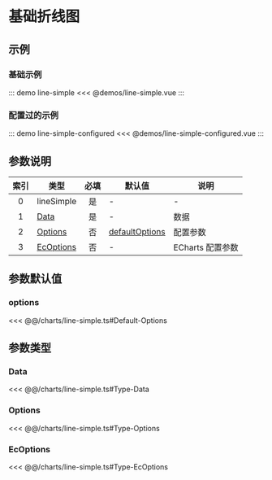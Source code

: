 # 基础折线图

<chart-tags />

## 示例

### 基础示例

::: demo line-simple
<<< @demos/line-simple.vue
:::

### 配置过的示例

::: demo line-simple-configured
<<< @demos/line-simple-configured.vue
:::

## 参数说明

| 索引  | 类型                    | 必填  | 默认值                     | 说明             |
| :---: | ----------------------- | :---: | -------------------------- | ---------------- |
|   0   | lineSimple              |  是   | -                          | -                |
|   1   | [Data](#data)           |  是   | -                          | 数据             |
|   2   | [Options](#options-1)   |  否   | [defaultOptions](#options) | 配置参数         |
|   3   | [EcOptions](#ecoptions) |  否   | -                          | ECharts 配置参数 |

## 参数默认值

### options
<<< @@/charts/line-simple.ts#Default-Options

## 参数类型

### Data
<<< @@/charts/line-simple.ts#Type-Data

### Options
<<< @@/charts/line-simple.ts#Type-Options

### EcOptions
<<< @@/charts/line-simple.ts#Type-EcOptions
